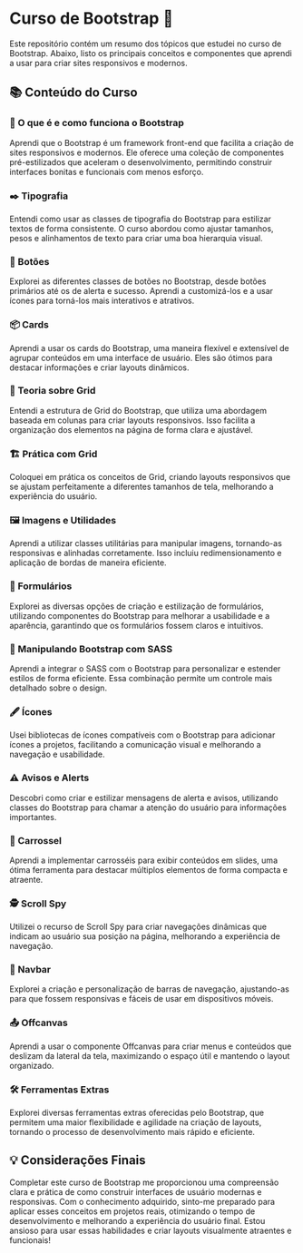 # Curso de Bootstrap 🚀

Este repositório contém um resumo dos tópicos que estudei no curso de Bootstrap. Abaixo, listo os principais conceitos e componentes que aprendi a usar para criar sites responsivos e modernos.

## 📚 Conteúdo do Curso

### 🎨 O que é e como funciona o Bootstrap
Aprendi que o Bootstrap é um framework front-end que facilita a criação de sites responsivos e modernos. Ele oferece uma coleção de componentes pré-estilizados que aceleram o desenvolvimento, permitindo construir interfaces bonitas e funcionais com menos esforço.

### ✒️ Tipografia
Entendi como usar as classes de tipografia do Bootstrap para estilizar textos de forma consistente. O curso abordou como ajustar tamanhos, pesos e alinhamentos de texto para criar uma boa hierarquia visual.

### 🔘 Botões
Explorei as diferentes classes de botões no Bootstrap, desde botões primários até os de alerta e sucesso. Aprendi a customizá-los e a usar ícones para torná-los mais interativos e atrativos.

### 📦 Cards
Aprendi a usar os cards do Bootstrap, uma maneira flexível e extensível de agrupar conteúdos em uma interface de usuário. Eles são ótimos para destacar informações e criar layouts dinâmicos.

### 🧮 Teoria sobre Grid
Entendi a estrutura de Grid do Bootstrap, que utiliza uma abordagem baseada em colunas para criar layouts responsivos. Isso facilita a organização dos elementos na página de forma clara e ajustável.

### 🏗️ Prática com Grid
Coloquei em prática os conceitos de Grid, criando layouts responsivos que se ajustam perfeitamente a diferentes tamanhos de tela, melhorando a experiência do usuário.

### 🖼️ Imagens e Utilidades
Aprendi a utilizar classes utilitárias para manipular imagens, tornando-as responsivas e alinhadas corretamente. Isso incluiu redimensionamento e aplicação de bordas de maneira eficiente.

### 📝 Formulários
Explorei as diversas opções de criação e estilização de formulários, utilizando componentes do Bootstrap para melhorar a usabilidade e a aparência, garantindo que os formulários fossem claros e intuitivos.

### 🎨 Manipulando Bootstrap com SASS
Aprendi a integrar o SASS com o Bootstrap para personalizar e estender estilos de forma eficiente. Essa combinação permite um controle mais detalhado sobre o design.

### 🖋️ Ícones
Usei bibliotecas de ícones compatíveis com o Bootstrap para adicionar ícones a projetos, facilitando a comunicação visual e melhorando a navegação e usabilidade.

### ⚠️ Avisos e Alerts
Descobri como criar e estilizar mensagens de alerta e avisos, utilizando classes do Bootstrap para chamar a atenção do usuário para informações importantes.

### 🎠 Carrossel
Aprendi a implementar carrosséis para exibir conteúdos em slides, uma ótima ferramenta para destacar múltiplos elementos de forma compacta e atraente.

### 🕵️ Scroll Spy
Utilizei o recurso de Scroll Spy para criar navegações dinâmicas que indicam ao usuário sua posição na página, melhorando a experiência de navegação.

### 🚪 Navbar
Explorei a criação e personalização de barras de navegação, ajustando-as para que fossem responsivas e fáceis de usar em dispositivos móveis.

### 📤 Offcanvas
Aprendi a usar o componente Offcanvas para criar menus e conteúdos que deslizam da lateral da tela, maximizando o espaço útil e mantendo o layout organizado.

### 🛠️ Ferramentas Extras
Explorei diversas ferramentas extras oferecidas pelo Bootstrap, que permitem uma maior flexibilidade e agilidade na criação de layouts, tornando o processo de desenvolvimento mais rápido e eficiente.

## 💡 Considerações Finais

Completar este curso de Bootstrap me proporcionou uma compreensão clara e prática de como construir interfaces de usuário modernas e responsivas. Com o conhecimento adquirido, sinto-me preparado para aplicar esses conceitos em projetos reais, otimizando o tempo de desenvolvimento e melhorando a experiência do usuário final. Estou ansioso para usar essas habilidades e criar layouts visualmente atraentes e funcionais!
